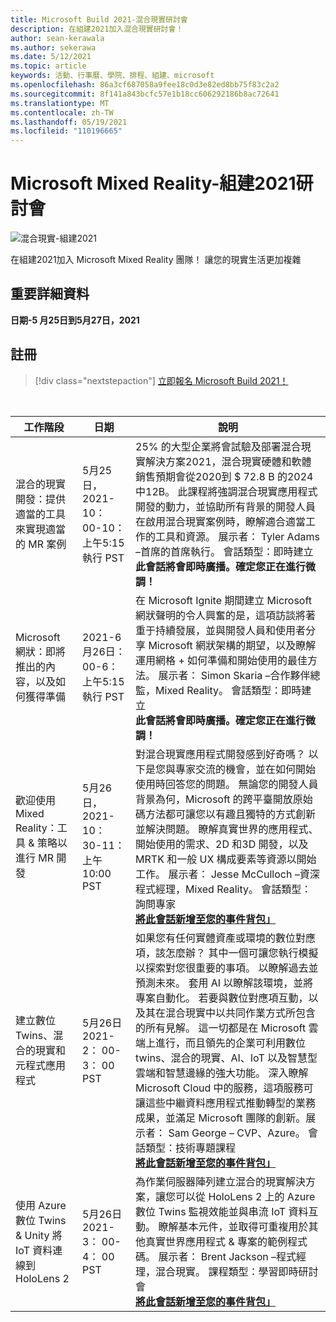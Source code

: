 ```yaml
---
title: Microsoft Build 2021-混合現實研討會
description: 在組建2021加入混合現實研討會！
author: sean-kerawala
ms.author: sekerawa
ms.date: 5/12/2021
ms.topic: article
keywords: 活動、行事曆、學院、排程、組建、microsoft
ms.openlocfilehash: 86a3cf687058a9fee18c0d3e82ed8bb75f83c2a2
ms.sourcegitcommit: 8f141a843bcfc57e1b18cc606292186b8ac72641
ms.translationtype: MT
ms.contentlocale: zh-TW
ms.lasthandoff: 05/19/2021
ms.locfileid: "110196665"
---
```

# <a name="microsoft-mixed-reality---build-2021-sessions"></a>Microsoft Mixed Reality-組建2021研討會

![混合現實-組建2021](images/mr_build_banner.png)

在組建2021加入 Microsoft Mixed Reality 團隊！ 讓您的現實生活更加複雜

## <a name="important-details"></a>重要詳細資料

**日期-5 月25日到5月27日，2021**

## <a name="registration"></a>註冊

> [!div class="nextstepaction"] 
> [立即報名 Microsoft Build 2021！](https://register.build.microsoft.com/)

<br>

|工作階段|日期|說明|
|-------------|-------------|-----|
| 混合的現實開發：提供適當的工具來實現適當的 MR 案例|5月25日，2021-10： 00-10：上午5:15 執行 PST|25% 的大型企業將會試驗及部署混合現實解決方案2021，混合現實硬體和軟體銷售預期會從2020到 $ 72.8 B 的2024中12B。 此課程將強調混合現實應用程式開發的動力，並協助所有背景的開發人員在啟用混合現實案例時，瞭解適合適當工作的工具和資源。 展示者： Tyler Adams –首席的首席執行。 會話類型：即時建立 <br><b>此會話將會即時廣播。確定您正在進行微調！</b>|
| Microsoft 網狀：即將推出的內容，以及如何獲得準備|2021-6 月26日： 00-6：上午5:15 執行 PST|在 Microsoft Ignite 期間建立 Microsoft 網狀聲明的令人興奮的是，這項訪談將著重于持續發展，並與開發人員和使用者分享 Microsoft 網狀架構的期望，以及瞭解運用網格 + 如何準備和開始使用的最佳方法。 展示者： Simon Skaria –合作夥伴總監，Mixed Reality。 會話類型：即時建立<br><b>此會話將會即時廣播。確定您正在進行微調！</b>|
| 歡迎使用 Mixed Reality：工具 & 策略以進行 MR 開發|5月26日，2021-10： 30-11：上午 10:00 PST| 對混合現實應用程式開發感到好奇嗎？ 以下是您與專家交流的機會，並在如何開始使用時回答您的問題。 無論您的開發人員背景為何，Microsoft 的跨平臺開放原始碼方法都可讓您以有趣且獨特的方式創新並解決問題。 瞭解真實世界的應用程式、開始使用的需求、2D 和3D 開發，以及 MRTK 和一般 UX 構成要素等資源以開始工作。 展示者： Jesse McCulloch –資深程式經理，Mixed Reality。 會話類型：詢問專家<br><b>[將此會話新增至您的事件背包」](https://mybuild.microsoft.com/sessions/6e69bf88-10ba-45a2-a2d0-bee591d703d5)</b>|
| 建立數位 Twins、混合的現實和元程式應用程式|5月26日 2021-2： 00-3： 00 PST|如果您有任何實體資產或環境的數位對應項，該怎麼辦？  其中一個可讓您執行模擬以探索對您很重要的事項。 以瞭解過去並預測未來。 套用 AI 以瞭解該環境，並將專案自動化。  若要與數位對應項互動，以及其在混合現實中以共同作業方式所包含的所有見解。  這一切都是在 Microsoft 雲端上進行，而且領先的企業可利用數位 twins、混合的現實、AI、IoT 以及智慧型雲端和智慧邊緣的強大功能。  深入瞭解 Microsoft Cloud 中的服務，這項服務可讓這些中繼資料應用程式推動轉型的業務成果，並滿足 Microsoft 團隊的創新。展示者： Sam George – CVP、Azure。 會話類型：技術專題課程<br><b>[將此會話新增至您的事件背包」](https://mybuild.microsoft.com/sessions/f06287c8-8e56-452f-ae2f-e739c2be4870)</b>|
| 使用 Azure 數位 Twins & Unity 將 IoT 資料連線到 HoloLens 2|5月26日 2021-3： 00-4： 00 PST| 為作業伺服器陣列建立混合的現實解決方案，讓您可以從 HoloLens 2 上的 Azure 數位 Twins 監視效能並與串流 IoT 資料互動。 瞭解基本元件，並取得可重複用於其他真實世界應用程式 & 專案的範例程式碼。 展示者： Brent Jackson –程式經理，混合現實。 課程類型：學習即時研討會<br><b>[將此會話新增至您的事件背包」](https://mybuild.microsoft.com/sessions/815a692f-398b-4772-ac18-c021f5116757)</b>|